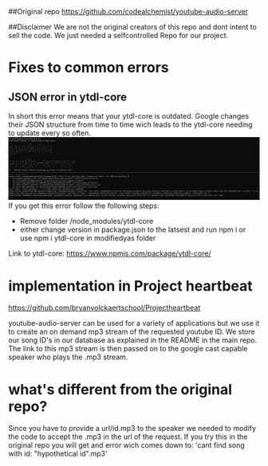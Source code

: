 ##Original repo
https://github.com/codealchemist/youtube-audio-server

##Disclaimer
We are not the original creators of this repo and dont intent to sell the code. We just needed a selfcontrolled Repo for our project.

# Fixes to common errors
## JSON error in ytdl-core 
In short this error means that your ytdl-core is outdated. Google changes their JSON structure from time to time wich leads to the ytdl-core needing to update every so often.
![Common error](Images/common_error.png)
If you get this error follow the following steps:
  - Remove folder /node_modules/ytdl-core
  - either change version in package.json to the latsest and run npm i or use npm i ytdl-core in modifiedyas folder
  
Link to ytdl-core: https://www.npmjs.com/package/ytdl-core/

# implementation in Project heartbeat
https://github.com/bryanvolckaertschool/Projectheartbeat

youtube-audio-server can be used for a variety of applications but we use it to create an on demand mp3 stream of the requested youtube ID.
We store our song ID's in our database as explained in the README in the main repo.
The link to this mp3 stream is then passed on to the google cast capable speaker who plays the .mp3 stream.

# what's different from the original repo?
Since you have to provide a url/id.mp3 to the speaker we needed to modify the code to accept the .mp3 in the url of the request.
If you try this in the original repo you will get and error wich comes down to: 'cant find song with id: "hypothetical id".mp3'



